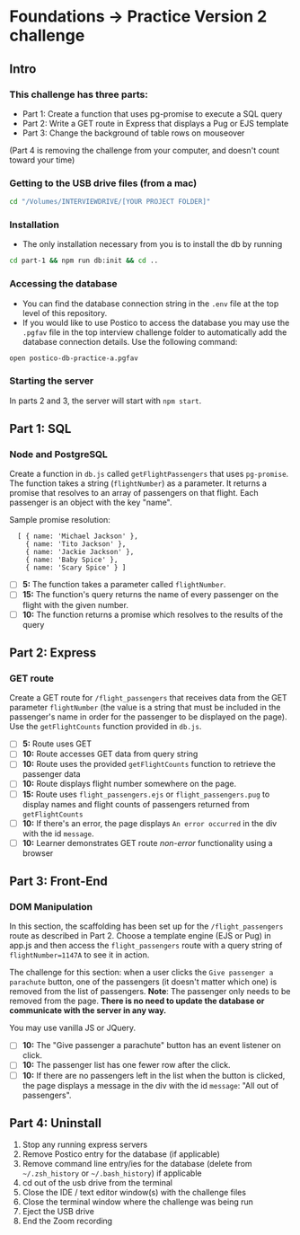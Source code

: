 # Foundations -> Practice Version 2 challenge

## Intro

### This challenge has three parts:

- Part 1: Create a function that uses pg-promise to execute a SQL query
- Part 2: Write a GET route in Express that displays a Pug or EJS template
- Part 3: Change the background of table rows on mouseover

(Part 4 is removing the challenge from your computer, and doesn't count toward your time)

### Getting to the USB drive files (from a mac)

```sh
cd "/Volumes/INTERVIEWDRIVE/[YOUR PROJECT FOLDER]"
```

### Installation

- The only installation necessary from you is to install the db by running

```sh
cd part-1 && npm run db:init && cd ..
```

### Accessing the database

- You can find the database connection string in the `.env` file at the top level of this repository.
- If you would like to use Postico to access the database you may use the `.pgfav` file in the top interview challenge folder to automatically add the database connection details. Use the following command:

```sh
open postico-db-practice-a.pgfav
```

### Starting the server

In parts 2 and 3, the server will start with `npm start`.

## Part 1: SQL

### Node and PostgreSQL

Create a function in `db.js` called `getFlightPassengers` that uses `pg-promise`.
The function takes a string (`flightNumber`) as a parameter. It returns a promise that
resolves to an array of passengers on that flight. Each passenger is an object with the key "name".

Sample promise resolution:

```
  [ { name: 'Michael Jackson' },
    { name: 'Tito Jackson' },
    { name: 'Jackie Jackson' },
    { name: 'Baby Spice' },
    { name: 'Scary Spice' } ]
```

- [ ] __5:__ The function takes a parameter called `flightNumber`.
- [ ] __15:__ The function's query returns the name of every passenger on the flight with the given number.
- [ ] __10:__ The function returns a promise which resolves to the results of the query

## Part 2: Express

### GET route

Create a GET route for `/flight_passengers` that receives data from the GET
parameter `flightNumber` (the value is a string that must be included in the
passenger's name in order for the passenger to be displayed on the page). Use the
`getFlightCounts` function provided in `db.js`.

- [ ] __5:__ Route uses GET
- [ ] __10:__ Route accesses GET data from query string
- [ ] __10:__ Route uses the provided `getFlightCounts` function to retrieve the passenger data
- [ ] __10:__ Route displays flight number somewhere on the page.
- [ ] __15:__ Route uses `flight_passengers.ejs` or `flight_passengers.pug` to display names and flight counts of passengers returned from `getFlightCounts`
- [ ] __10:__ If there's an error, the page displays `An error occurred` in the div with the id `message`.
- [ ] __10:__ Learner demonstrates GET route *non-error* functionality using a browser

## Part 3: Front-End

### DOM Manipulation

In this section, the scaffolding has been set up for the `/flight_passengers` route
as described in Part 2. Choose a template engine (EJS or Pug) in app.js and then
access the `flight_passengers` route with a query string of `flightNumber=1147A` to
see it in action.

The challenge for this section: when a user clicks the `Give passenger a parachute`
button, one of the passengers (it doesn't matter which one) is removed from the
list of passengers. __Note__: The passenger only needs to be removed from the
page. __There is no need to update the database or communicate with the server in any way.__

You may use vanilla JS or JQuery.

- [ ] __10:__ The "Give passenger a parachute" button has an event listener on click.
- [ ] __10:__ The passenger list has one fewer row after the click.
- [ ] __10:__ If there are no passengers left in the list when the button is clicked, the page displays a message in the div with the id `message`: "All out of passengers".

## Part 4: Uninstall

1. Stop any running express servers
2. Remove Postico entry for the database (if applicable)
3. Remove command line entry/ies for the database (delete from `~/.zsh_history` or `~/.bash_history`) if applicable
4. cd out of the usb drive from the terminal
5. Close the IDE / text editor window(s) with the challenge files
6. Close the terminal window where the challenge was being run
7. Eject the USB drive
8. End the Zoom recording
